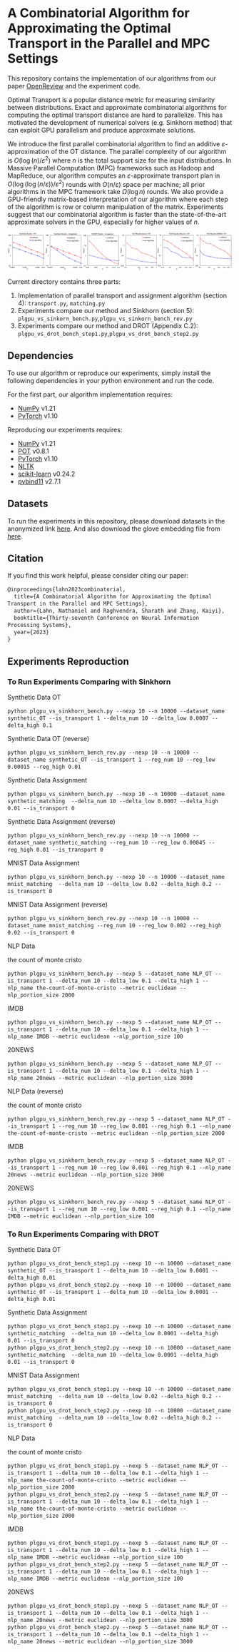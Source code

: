 # A Combinatorial Algorithm for Approximating the Optimal Transport in the Parallel and MPC Settings

This repository contains the implementation of our algorithms from our paper [OpenReview](https://openreview.net/forum?id=2izFpGERjU) and the experiment code.

Optimal Transport is a popular distance metric for measuring similarity between distributions. Exact and approximate combinatorial algorithms for computing the optimal transport distance are hard to parallelize. This has motivated the development of numerical solvers (e.g. Sinkhorn method) that can exploit GPU parallelism and produce approximate solutions.

We introduce the first parallel combinatorial algorithm to find an additive $\varepsilon$-approximation of the OT distance. The parallel complexity of our algorithm is $O(\log(n)/ \varepsilon^2)$ where $n$ is the total support size for the input distributions. In Massive Parallel Computation (MPC) frameworks such as Hadoop and MapReduce, our algorithm computes an $\varepsilon$-approximate transport plan in $O(\log (\log (n/\varepsilon))/\varepsilon^2)$ rounds with $O(n/\varepsilon)$ space per machine; all prior algorithms in the MPC framework take $\Omega(\log n)$ rounds. 
We also provide a GPU-friendly matrix-based interpretation of our algorithm where each step of the algorithm is row or column manipulation of the matrix. Experiments suggest that our combinatorial algorithm is faster than the state-of-the-art approximate solvers in the GPU, especially for higher values of $n$. 

<p align="center" width="100%">
    <img src="figures/fig1.png"> 
</p>

Current directory contains three parts: 

1. Implementation of parallel transport and assignment algorithm (section 4): `transport.py`, `matching.py`
2. Experiments compare our method and Sinkhorn (section 5): `plgpu_vs_sinkorn_bench.py`,`plgpu_vs_sinkorn_bench_rev.py`
3. Experiments compare our method and DROT (Appendix C.2): `plgpu_vs_drot_bench_step1.py`,`plgpu_vs_drot_bench_step2.py`

## Dependencies

To use our algorithm or reproduce our experiments, simply install the following dependencies in your python environment and run the code.

For the first part, our algorithm implementation requires:

- [NumPy](https://numpy.org/install/) v1.21 
- [PyTorch](https://pytorch.org/) v1.10

Reproducing our experiments requires:

- [NumPy](https://numpy.org/install/) v1.21
- [POT](https://pythonot.github.io/) v0.8.1
- [PyTorch](https://pytorch.org/) v1.10
- [NLTK](https://github.com/nltk/nltk)
- [scikit-learn](https://scikit-learn.org/stable/install.html) v0.24.2
- [pybind11](https://pybind11.readthedocs.io/en/stable/installing.html) v2.7.1

## Datasets

To run the experiments in this repository, please download datasets in the anonymized link [here](https://osf.io/njvcb/?view_only=912f7fffa9564926b15988d2ea3c1bdd). 
And also download the glove embedding file from [here](https://nlp.stanford.edu/projects/glove/).

## Citation
If you find this work helpful, please consider citing our paper:

```
@inproceedings{lahn2023combinatorial,
  title={A Combinatorial Algorithm for Approximating the Optimal Transport in the Parallel and MPC Settings},
  author={Lahn, Nathaniel and Raghvendra, Sharath and Zhang, Kaiyi},
  booktitle={Thirty-seventh Conference on Neural Information Processing Systems},
  year={2023}
}
```


## Experiments Reproduction
### To Run Experiments Comparing with Sinkhorn
Synthetic Data OT

    python plgpu_vs_sinkhorn_bench.py --nexp 10 --n 10000 --dataset_name synthetic_OT --is_transport 1 --delta_num 10 --delta_low 0.0007 --delta_high 0.1

Synthetic Data OT (reverse)

    python plgpu_vs_sinkhorn_bench_rev.py --nexp 10 --n 10000 --dataset_name synthetic_OT --is_transport 1 --reg_num 10 --reg_low 0.00015 --reg_high 0.01

Synthetic Data Assignment

    python plgpu_vs_sinkhorn_bench.py --nexp 10 --n 10000 --dataset_name synthetic_matching  --delta_num 10 --delta_low 0.0007 --delta_high 0.01 --is_transport 0

Synthetic Data Assignment (reverse)

    python plgpu_vs_sinkhorn_bench_rev.py --nexp 10 --n 10000 --dataset_name synthetic_matching --reg_num 10 --reg_low 0.00045 --reg_high 0.01 --is_transport 0

MNIST Data Assignment

    python plgpu_vs_sinkhorn_bench.py --nexp 10 --n 10000 --dataset_name mnist_matching  --delta_num 10 --delta_low 0.02 --delta_high 0.2 --is_transport 0

MNIST Data Assignment (reverse)

    python plgpu_vs_sinkhorn_bench_rev.py --nexp 10 --n 10000 --dataset_name mnist_matching --reg_num 10 --reg_low 0.002 --reg_high 0.02 --is_transport 0

NLP Data 

the count of monte cristo

    python plgpu_vs_sinkhorn_bench.py --nexp 5 --dataset_name NLP_OT --is_transport 1 --delta_num 10 --delta_low 0.1 --delta_high 1 --nlp_name the-count-of-monte-cristo --metric euclidean --nlp_portion_size 2000

IMDB

    python plgpu_vs_sinkhorn_bench.py --nexp 5 --dataset_name NLP_OT --is_transport 1 --delta_num 10 --delta_low 0.1 --delta_high 1 --nlp_name IMDB --metric euclidean --nlp_portion_size 100

20NEWS

    python plgpu_vs_sinkhorn_bench.py --nexp 5 --dataset_name NLP_OT --is_transport 1 --delta_num 10 --delta_low 0.1 --delta_high 1 --nlp_name 20news --metric euclidean --nlp_portion_size 3000

NLP Data (reverse)

the count of monte cristo

    python plgpu_vs_sinkhorn_bench_rev.py --nexp 5 --dataset_name NLP_OT --is_transport 1 --reg_num 10 --reg_low 0.001 --reg_high 0.1 --nlp_name the-count-of-monte-cristo --metric euclidean --nlp_portion_size 2000

IMDB

    python plgpu_vs_sinkhorn_bench_rev.py --nexp 5 --dataset_name NLP_OT --is_transport 1 --reg_num 10 --reg_low 0.001 --reg_high 0.1 --nlp_name 20news --metric euclidean --nlp_portion_size 3000

20NEWS

    python plgpu_vs_sinkhorn_bench_rev.py --nexp 5 --dataset_name NLP_OT --is_transport 1 --reg_num 10 --reg_low 0.001 --reg_high 0.1 --nlp_name IMDB --metric euclidean --nlp_portion_size 100

### To Run Experiments Comparing with DROT

Synthetic Data OT

    python plgpu_vs_drot_bench_step1.py --nexp 10 --n 10000 --dataset_name synthetic_OT --is_transport 1 --delta_num 10 --delta_low 0.0001 --delta_high 0.01
    python plgpu_vs_drot_bench_step2.py --nexp 10 --n 10000 --dataset_name synthetic_OT --is_transport 1 --delta_num 10 --delta_low 0.0001 --delta_high 0.01

Synthetic Data Assignment

    python plgpu_vs_drot_bench_step1.py --nexp 10 --n 10000 --dataset_name synthetic_matching  --delta_num 10 --delta_low 0.0001 --delta_high 0.01 --is_transport 0
    python plgpu_vs_drot_bench_step2.py --nexp 10 --n 10000 --dataset_name synthetic_matching  --delta_num 10 --delta_low 0.0001 --delta_high 0.01 --is_transport 0

MNIST Data Assignment

    python plgpu_vs_drot_bench_step1.py --nexp 10 --n 10000 --dataset_name mnist_matching  --delta_num 10 --delta_low 0.02 --delta_high 0.2 --is_transport 0
    python plgpu_vs_drot_bench_step2.py --nexp 10 --n 10000 --dataset_name mnist_matching  --delta_num 10 --delta_low 0.02 --delta_high 0.2 --is_transport 0

NLP Data

the count of monte cristo

    python plgpu_vs_drot_bench_step1.py --nexp 5 --dataset_name NLP_OT --is_transport 1 --delta_num 10 --delta_low 0.1 --delta_high 1 --nlp_name the-count-of-monte-cristo --metric euclidean --nlp_portion_size 2000
    python plgpu_vs_drot_bench_step2.py --nexp 5 --dataset_name NLP_OT --is_transport 1 --delta_num 10 --delta_low 0.1 --delta_high 1 --nlp_name the-count-of-monte-cristo --metric euclidean --nlp_portion_size 2000

IMDB

    python plgpu_vs_drot_bench_step1.py --nexp 5 --dataset_name NLP_OT --is_transport 1 --delta_num 10 --delta_low 0.1 --delta_high 1 --nlp_name IMDB --metric euclidean --nlp_portion_size 100
    python plgpu_vs_drot_bench_step2.py --nexp 5 --dataset_name NLP_OT --is_transport 1 --delta_num 10 --delta_low 0.1 --delta_high 1 --nlp_name IMDB --metric euclidean --nlp_portion_size 100

20NEWS

    python plgpu_vs_drot_bench_step1.py --nexp 5 --dataset_name NLP_OT --is_transport 1 --delta_num 10 --delta_low 0.1 --delta_high 1 --nlp_name 20news --metric euclidean --nlp_portion_size 3000
    python plgpu_vs_drot_bench_step2.py --nexp 5 --dataset_name NLP_OT --is_transport 1 --delta_num 10 --delta_low 0.1 --delta_high 1 --nlp_name 20news --metric euclidean --nlp_portion_size 3000
